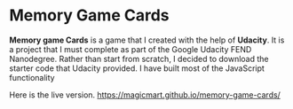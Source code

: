 # Memory Game Cards

**Memory game Cards** is a game that I created with the help of **Udacity**. It is a project that I must complete as part of the Google Udacity FEND Nanodegree. 
Rather than start from scratch, I decided to download the starter code that Udacity provided.
I have built most of the JavaScript functionality

Here is the live version.
https://magicmart.github.io/memory-game-cards/
